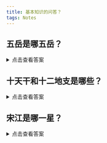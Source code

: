 ```yaml
---
title: 基本知识的问答？
tags: Notes
---
```


## 五岳是哪五岳？

<!--more-->

<details style="cursor: pointer;">
<summary>点击查看答案</summary>
中岳嵩山（海拔1492米，位于河南省登封市）、东岳泰山（海拔1545米，位于山东省泰安市泰山区）、西岳华山（海拔2160.5米，位于陕西省华阴市）、南岳衡山（海拔1300.2米，位于湖南省衡阳市南岳区）、北岳恒山（海拔2016.8米，位于山西省大同市浑源县）。
</details>

## 十天干和十二地支是哪些？

<details style="cursor: pointer;">
<summary>点击查看答案</summary>
十天干是：甲、乙、丙、丁、戊、己、庚、辛、壬、癸。<br> 
十二地支是：子、丑、寅、卯、辰、巳、午、未、申、酉、戌、亥
</details>

## 宋江是哪一星？

<details style="cursor: pointer;">
<summary>点击查看答案</summary>
天罡地煞排名第一的天魁星
</details>
